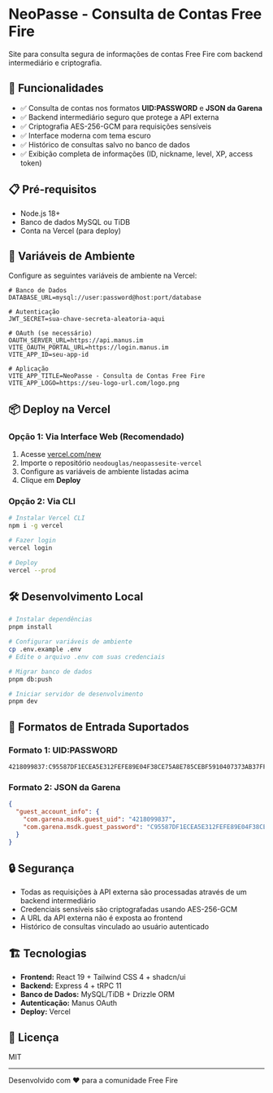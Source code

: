# NeoPasse - Consulta de Contas Free Fire

Site para consulta segura de informações de contas Free Fire com backend intermediário e criptografia.

## 🚀 Funcionalidades

- ✅ Consulta de contas nos formatos **UID:PASSWORD** e **JSON da Garena**
- ✅ Backend intermediário seguro que protege a API externa
- ✅ Criptografia AES-256-GCM para requisições sensíveis
- ✅ Interface moderna com tema escuro
- ✅ Histórico de consultas salvo no banco de dados
- ✅ Exibição completa de informações (ID, nickname, level, XP, access token)

## 📋 Pré-requisitos

- Node.js 18+
- Banco de dados MySQL ou TiDB
- Conta na Vercel (para deploy)

## 🔧 Variáveis de Ambiente

Configure as seguintes variáveis de ambiente na Vercel:

```env
# Banco de Dados
DATABASE_URL=mysql://user:password@host:port/database

# Autenticação
JWT_SECRET=sua-chave-secreta-aleatoria-aqui

# OAuth (se necessário)
OAUTH_SERVER_URL=https://api.manus.im
VITE_OAUTH_PORTAL_URL=https://login.manus.im
VITE_APP_ID=seu-app-id

# Aplicação
VITE_APP_TITLE=NeoPasse - Consulta de Contas Free Fire
VITE_APP_LOGO=https://seu-logo-url.com/logo.png
```

## 📦 Deploy na Vercel

### Opção 1: Via Interface Web (Recomendado)

1. Acesse [vercel.com/new](https://vercel.com/new)
2. Importe o repositório `neodouglas/neopassesite-vercel`
3. Configure as variáveis de ambiente listadas acima
4. Clique em **Deploy**

### Opção 2: Via CLI

```bash
# Instalar Vercel CLI
npm i -g vercel

# Fazer login
vercel login

# Deploy
vercel --prod
```

## 🛠️ Desenvolvimento Local

```bash
# Instalar dependências
pnpm install

# Configurar variáveis de ambiente
cp .env.example .env
# Edite o arquivo .env com suas credenciais

# Migrar banco de dados
pnpm db:push

# Iniciar servidor de desenvolvimento
pnpm dev
```

## 📝 Formatos de Entrada Suportados

### Formato 1: UID:PASSWORD
```
4218099837:C95587DF1ECEA5E312FEFE89E04F38CE75A8E785CEBF5910407373AB37FFA474
```

### Formato 2: JSON da Garena
```json
{
  "guest_account_info": {
    "com.garena.msdk.guest_uid": "4218099837",
    "com.garena.msdk.guest_password": "C95587DF1ECEA5E312FEFE89E04F38CE75A8E785CEBF5910407373AB37FFA474"
  }
}
```

## 🔒 Segurança

- Todas as requisições à API externa são processadas através de um backend intermediário
- Credenciais sensíveis são criptografadas usando AES-256-GCM
- A URL da API externa não é exposta ao frontend
- Histórico de consultas vinculado ao usuário autenticado

## 🏗️ Tecnologias

- **Frontend:** React 19 + Tailwind CSS 4 + shadcn/ui
- **Backend:** Express 4 + tRPC 11
- **Banco de Dados:** MySQL/TiDB + Drizzle ORM
- **Autenticação:** Manus OAuth
- **Deploy:** Vercel

## 📄 Licença

MIT

---

Desenvolvido com ❤️ para a comunidade Free Fire

